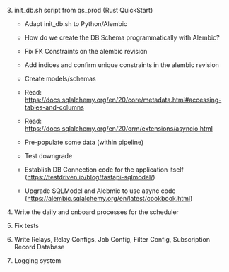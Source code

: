 3. init_db.sh script from qs_prod (Rust QuickStart)
    - Adapt init_db.sh to Python/Alembic
    - How do we create the DB Schema programmatically with Alembic?
    - Fix FK Constraints on the alembic revision
    - Add indices and confirm unique constraints in the alembic revision
    
    - Create models/schemas
    - Read: https://docs.sqlalchemy.org/en/20/core/metadata.html#accessing-tables-and-columns

    - Read: https://docs.sqlalchemy.org/en/20/orm/extensions/asyncio.html

    - Pre-populate some data (within pipeline)
    - Test downgrade
    - Establish DB Connection code for the application itself (https://testdriven.io/blog/fastapi-sqlmodel/)
    - Upgrade SQLModel and Alebmic to use async code (https://alembic.sqlalchemy.org/en/latest/cookbook.html)

4. Write the daily and onboard processes for the scheduler
5. Fix tests
6. Write Relays, Relay Configs, Job Config, Filter Config, Subscription Record Database
7. Logging system